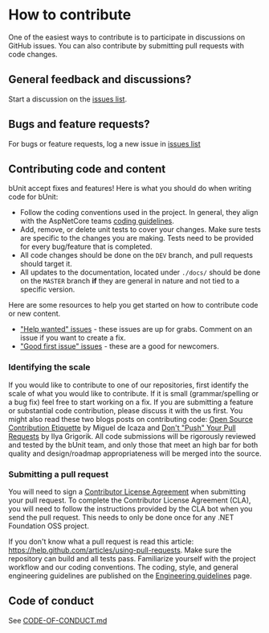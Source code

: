 # How to contribute

One of the easiest ways to contribute is to participate in discussions on GitHub issues. You can also contribute by submitting pull requests with code changes.

## General feedback and discussions?
Start a discussion on the [issues list](https://github.com/egil/bunit/issues).

## Bugs and feature requests?
For bugs or feature requests, log a new issue in [issues list](https://github.com/egil/bunit/issues)

## Contributing code and content

bUnit accept fixes and features! Here is what you should do when writing code for bUnit:

- Follow the coding conventions used in the project. In general, they align with the AspNetCore teams [coding guidelines](https://github.com/dotnet/aspnetcore/wiki/Engineering-guidelines#coding-guidelines).
- Add, remove, or delete unit tests to cover your changes. Make sure tests are specific to the changes you are making. Tests need to be provided for every bug/feature that is completed.
- All code changes should be done on the `DEV` branch, and pull requests should target it.
- All updates to the documentation, located under `./docs/` should be done on the `MASTER` branch **if** they are general in nature and not tied to a specific version.

Here are some resources to help you get started on how to contribute code or new content.

* ["Help wanted" issues](https://github.com/egil/bunit/labels/help%20wanted) - these issues are up for grabs. Comment on an issue if you want to create a fix.
* ["Good first issue" issues](https://github.com/egil/bunit/labels/good%20first%20issue) - these are a good for newcomers.

### Identifying the scale

If you would like to contribute to one of our repositories, first identify the scale of what you would like to contribute. If it is small (grammar/spelling or a bug fix) feel free to start working on a fix. If you are submitting a feature or substantial code contribution, please discuss it with the us first. You might also read these two blogs posts on contributing code: [Open Source Contribution Etiquette](http://tirania.org/blog/archive/2010/Dec-31.html) by Miguel de Icaza and [Don't "Push" Your Pull Requests](https://www.igvita.com/2011/12/19/dont-push-your-pull-requests/) by Ilya Grigorik. All code submissions will be rigorously reviewed and tested by the bUnit team, and only those that meet an high bar for both quality and design/roadmap appropriateness will be merged into the source.

### Submitting a pull request

You will need to sign a [Contributor License Agreement](https://cla.dotnetfoundation.org/) when submitting your pull request. To complete the Contributor License Agreement (CLA), you will need to follow the instructions provided by the CLA bot when you send the pull request. This needs to only be done once for any .NET Foundation OSS project.

If you don't know what a pull request is read this article: https://help.github.com/articles/using-pull-requests. Make sure the repository can build and all tests pass. Familiarize yourself with the project workflow and our coding conventions. The coding, style, and general engineering guidelines are published on the [Engineering guidelines](https://github.com/dotnet/aspnetcore/wiki/Engineering-guidelines) page.

## Code of conduct

See [CODE-OF-CONDUCT.md](./CODE-OF-CONDUCT.md)
